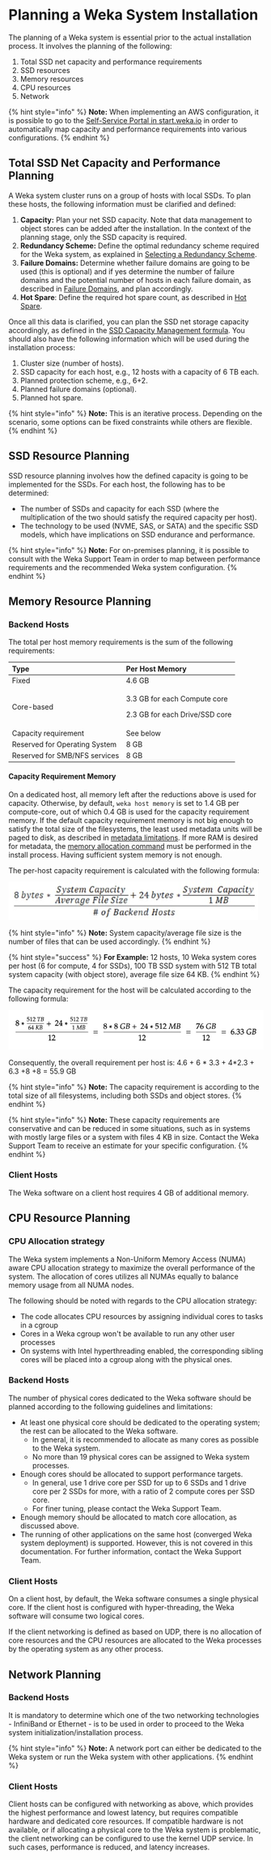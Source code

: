 # Planning a Weka System Installation

The planning of a Weka system is essential prior to the actual installation process. It involves the planning of the following:

1. Total SSD net capacity and performance requirements
2. SSD resources
3. Memory resources
4. CPU resources
5. Network

{% hint style="info" %}
**Note:** When implementing an AWS configuration, it is possible to go to the [Self-Service Portal in start.weka.io](../aws/self-service-portal.md) in order to automatically map capacity and performance requirements into various configurations.
{% endhint %}

## Total SSD Net Capacity and Performance Planning

A Weka system cluster runs on a group of hosts with local SSDs. To plan these hosts, the following information must be clarified and defined:

1. **Capacity:** Plan your net SSD capacity. Note that data management to object stores can be added after the installation. In the context of the planning stage, only the SSD capacity is required.
2. **Redundancy Scheme:** Define the optimal redundancy scheme required for the Weka system, as explained in [Selecting a Redundancy Scheme](../../overview/about.md#selecting-a-redundancy-scheme).
3. **Failure Domains:** Determine whether failure domains are going to be used \(this is optional\) and if yes determine the number of failure domains and the potential number of hosts in each failure domain, as described in [Failure Domains](../../overview/ssd-capacity-management.md#failure-domains-optional), and plan accordingly.
4. **Hot Spare**: Define the required hot spare count, as described in [Hot Spare](../../overview/ssd-capacity-management.md#hot-spare).

Once all this data is clarified, you can plan the SSD net storage capacity accordingly, as defined in the [SSD Capacity Management formula](../../overview/ssd-capacity-management.md#formula-for-calculating-ssd-net-storage-capacity). You should also have the following information which will be used during the installation process:

1. Cluster size \(number of hosts\).
2. SSD capacity for each host, e.g., 12 hosts with a capacity of 6 TB each.
3. Planned protection scheme, e.g., 6+2.
4. Planned failure domains \(optional\).
5. Planned hot spare.

{% hint style="info" %}
**Note:** This is an iterative process. Depending on the scenario, some options can be fixed constraints while others are flexible.
{% endhint %}

## SSD Resource Planning

SSD resource planning involves how the defined capacity is going to be implemented for the SSDs. For each host, the following has to be determined:

* The number of SSDs and capacity for each SSD \(where the multiplication of the two should satisfy the required capacity per host\).
* The technology to be used \(NVME, SAS, or SATA\) and the specific SSD models, which have implications on SSD endurance and performance.

{% hint style="info" %}
**Note:** For on-premises planning, it is possible to consult with the Weka Support Team in order to map between performance requirements and the recommended Weka system configuration.
{% endhint %}

## Memory Resource Planning

### Backend Hosts

The total per host memory requirements is the sum of the following requirements:

<table>
  <thead>
    <tr>
      <th style="text-align:left"><b>Type</b>
      </th>
      <th style="text-align:left"><b>Per Host Memory</b>
      </th>
    </tr>
  </thead>
  <tbody>
    <tr>
      <td style="text-align:left">Fixed</td>
      <td style="text-align:left">4.6 GB</td>
    </tr>
    <tr>
      <td style="text-align:left">Core-based</td>
      <td style="text-align:left">
        <p>3.3 GB for each Compute core</p>
        <p>2.3 GB for each Drive/SSD core</p>
      </td>
    </tr>
    <tr>
      <td style="text-align:left">Capacity requirement</td>
      <td style="text-align:left">See below</td>
    </tr>
    <tr>
      <td style="text-align:left">Reserved for Operating System</td>
      <td style="text-align:left">8 GB</td>
    </tr>
    <tr>
      <td style="text-align:left">Reserved for SMB/NFS services</td>
      <td style="text-align:left">8 GB</td>
    </tr>
  </tbody>
</table>

#### Capacity Requirement Memory

On a dedicated host, all memory left after the reductions above is used for capacity. Otherwise, by default, `weka host memory` is set to 1.4 GB per compute-core, out of which 0.4 GB is used for the capacity requirement memory. If the default capacity requirement memory is not big enough to satisfy the total size of the filesystems, the least used metadata units will be paged to disk, as described in [metadata limitations](../../overview/filesystems.md#metadata-limitations). If more RAM is desired for metadata, the [memory allocation command](using-cli.md#stage-9-configuration-of-memory-optional) must be performed in the install process. Having sufficient system memory is not enough.

The per-host capacity requirement is calculated with the following formula:

![](../../.gitbook/assets/formula-1-21_5_18.jpg)

{% hint style="info" %}
**Note:** System capacity/average file size is the number of files that can be used accordingly.
{% endhint %}

{% hint style="success" %}
**For Example:** 12 hosts, 10 Weka system cores per host \(6 for compute, 4 for SSDs\), 100 TB SSD system with 512 TB total system capacity \(with object store\), average file size 64 KB.
{% endhint %}

The capacity requirement for the host will be calculated according to the following formula:

![](../../.gitbook/assets/3.7-memory-capacity-example.png)

Consequently, the overall requirement per host is: 4.6 + 6 \* 3.3 + 4\*2.3 + 6.3 +8 +8 = 55.9 GB

{% hint style="info" %}
**Note:** The capacity requirement is according to the total size of all filesystems, including both SSDs and object stores.
{% endhint %}

{% hint style="info" %}
**Note:** These capacity requirements are conservative and can be reduced in some situations, such as in systems with mostly large files or a system with files 4 KB in size. Contact the Weka Support Team to receive an estimate for your specific configuration.
{% endhint %}

### Client Hosts

The Weka software on a client host requires 4 GB of additional memory.

## CPU  Resource Planning

### CPU Allocation strategy

The Weka system implements a Non-Uniform Memory Access \(NUMA\) aware CPU allocation strategy to maximize the overall performance of the system. The allocation of cores utilizes all NUMAs equally to balance memory usage from all NUMA nodes.

The following should be noted with regards to the CPU allocation strategy:

* The code allocates CPU resources by assigning individual cores to tasks in a cgroup
* Cores in a Weka cgroup won't be available to run any other user processes
* On systems with Intel hyperthreading enabled, the corresponding sibling cores will be placed into a cgroup along with the physical ones.

### Backend Hosts

The number of physical cores dedicated to the Weka software should be planned according to the following guidelines and limitations:

* At least one physical core should be dedicated to the operating system; the rest can be allocated to the Weka software.
  * In general, it is recommended to allocate as many cores as possible to the Weka system.
  * No more than 19 physical cores can be assigned to Weka system processes.
* Enough cores should be allocated to support performance targets.
  * In general, use 1 drive core per SSD for up to 6 SSDs and 1 drive core per 2 SSDs for more, with a ratio of 2 compute cores per SSD core.
  * For finer tuning, please contact the Weka Support Team.
* Enough memory should be allocated to match core allocation, as discussed above.
* The running of other applications on the same host \(converged Weka system deployment\) is supported. However, this is not covered in this documentation. For further information, contact the Weka Support Team.

### Client Hosts

On a client host, by default, the Weka software consumes a single physical core. If the client host is configured with hyper-threading, the Weka software will consume two logical cores.

If the client networking is defined as based on UDP, there is no allocation of core resources and the CPU resources are allocated to the Weka processes by the operating system as any other process.

## Network Planning

### Backend Hosts

It is mandatory to determine which one of the two networking technologies - InfiniBand or Ethernet - is to be used in order to proceed to the Weka system initialization/installation process.

{% hint style="info" %}
**Note:** A network port can either be dedicated to the Weka system or run the Weka system with other applications.
{% endhint %}

### Client Hosts

Client hosts can be configured with networking as above, which provides the highest performance and lowest latency, but requires compatible hardware and dedicated core resources. If compatible hardware is not available, or if allocating a physical core to the Weka system is problematic, the client networking can be configured to use the kernel UDP service. In such cases, performance is reduced, and latency increases.

